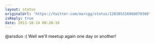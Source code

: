 ```yaml
---
layout: status
originalUrl: 'https://twitter.com/marcgg/status/128385316968079360'
isReply: true
date: 2011-10-24 08:20:19
---
```


@arsduo :( Well we'll meetup again one day or another!
